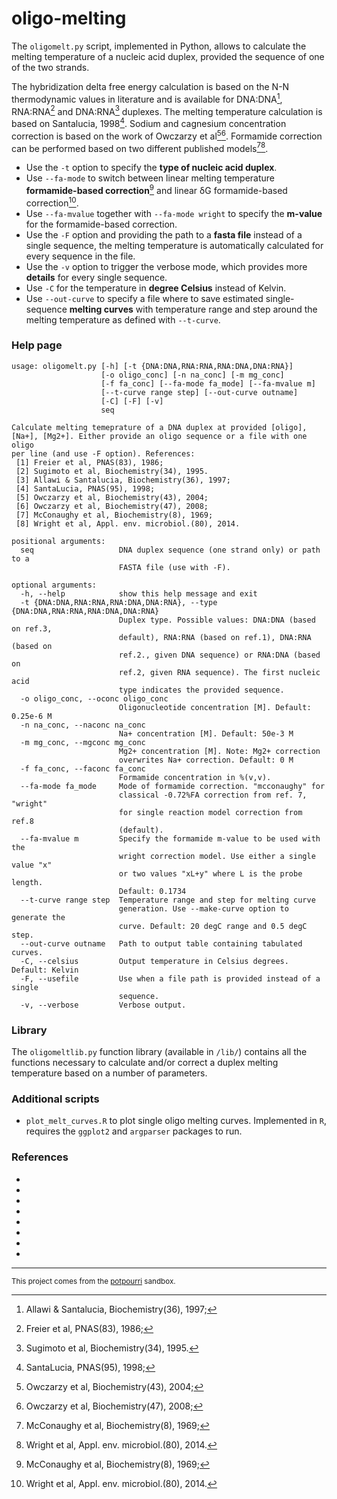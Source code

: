 oligo-melting
===

The `oligomelt.py` script, implemented in Python, allows to calculate the melting temperature of a nucleic acid duplex, provided the sequence of one of the two strands.

The hybridization delta free energy calculation is based on the N-N thermodynamic values in literature and is available for DNA:DNA[^3], RNA:RNA[^1] and DNA:RNA[^2] duplexes. The melting temperature calculation is based on Santalucia, 1998[^4]. Sodium and cagnesium concentration correction is based on the work of Owczarzy et al[^5][^6]. Formamide correction can be performed based on two different published models[^7][^8].

* Use the `-t` option to specify the **type of nucleic acid duplex**.
* Use `--fa-mode` to switch between linear melting temperature **formamide-based correction**[^7] and linear &delta;G formamide-based correction[^8].
* Use `--fa-mvalue` together with `--fa-mode wright` to specify the **m-value** for the formamide-based correction.
* Use the `-F` option and providing the path to a **fasta file** instead of a single sequence, the melting temperature is automatically calculated for every sequence in the file.
* Use the `-v` option to trigger the verbose mode, which provides more **details** for every single sequence.
* Use `-C` for the temperature in **degree Celsius** instead of Kelvin.
* Use `--out-curve` to specify a file where to save estimated single-sequence **melting curves** with temperature range and step around the melting temperature as defined with `--t-curve`.

### Help page

```
usage: oligomelt.py [-h] [-t {DNA:DNA,RNA:RNA,RNA:DNA,DNA:RNA}]
                    [-o oligo_conc] [-n na_conc] [-m mg_conc]
                    [-f fa_conc] [--fa-mode fa_mode] [--fa-mvalue m]
                    [--t-curve range step] [--out-curve outname]
                    [-C] [-F] [-v]
                    seq

Calculate melting temeprature of a DNA duplex at provided [oligo],
[Na+], [Mg2+]. Either provide an oligo sequence or a file with one oligo
per line (and use -F option). References:
 [1] Freier et al, PNAS(83), 1986;
 [2] Sugimoto et al, Biochemistry(34), 1995.
 [3] Allawi & Santalucia, Biochemistry(36), 1997;
 [4] SantaLucia, PNAS(95), 1998;
 [5] Owczarzy et al, Biochemistry(43), 2004;
 [6] Owczarzy et al, Biochemistry(47), 2008;
 [7] McConaughy et al, Biochemistry(8), 1969;
 [8] Wright et al, Appl. env. microbiol.(80), 2014.

positional arguments:
  seq                   DNA duplex sequence (one strand only) or path to a
                        FASTA file (use with -F).

optional arguments:
  -h, --help            show this help message and exit
  -t {DNA:DNA,RNA:RNA,RNA:DNA,DNA:RNA}, --type {DNA:DNA,RNA:RNA,RNA:DNA,DNA:RNA}
                        Duplex type. Possible values: DNA:DNA (based on ref.3,
                        default), RNA:RNA (based on ref.1), DNA:RNA (based on
                        ref.2., given DNA sequence) or RNA:DNA (based on
                        ref.2, given RNA sequence). The first nucleic acid
                        type indicates the provided sequence.
  -o oligo_conc, --oconc oligo_conc
                        Oligonucleotide concentration [M]. Default: 0.25e-6 M
  -n na_conc, --naconc na_conc
                        Na+ concentration [M]. Default: 50e-3 M
  -m mg_conc, --mgconc mg_conc
                        Mg2+ concentration [M]. Note: Mg2+ correction
                        overwrites Na+ correction. Default: 0 M
  -f fa_conc, --faconc fa_conc
                        Formamide concentration in %(v,v).
  --fa-mode fa_mode     Mode of formamide correction. "mcconaughy" for
                        classical -0.72%FA correction from ref. 7, "wright"
                        for single reaction model correction from ref.8
                        (default).
  --fa-mvalue m         Specify the formamide m-value to be used with the
                        wright correction model. Use either a single value "x"
                        or two values "xL+y" where L is the probe length.
                        Default: 0.1734
  --t-curve range step  Temperature range and step for melting curve
                        generation. Use --make-curve option to generate the
                        curve. Default: 20 degC range and 0.5 degC step.
  --out-curve outname   Path to output table containing tabulated curves.
  -C, --celsius         Output temperature in Celsius degrees. Default: Kelvin
  -F, --usefile         Use when a file path is provided instead of a single
                        sequence.
  -v, --verbose         Verbose output.
```

### Library

The `oligomeltlib.py` function library (available in `/lib/`) contains all the functions necessary to calculate and/or correct a duplex melting temperature based on a number of parameters.

### Additional scripts

* `plot_melt_curves.R` to plot single oligo melting curves. Implemented in `R`, requires the `ggplot2` and `argparser` packages to run.

### References

* [^1]: Freier et al, PNAS(83), 1986;
* [^2]: Sugimoto et al, Biochemistry(34), 1995.
* [^3]: Allawi & Santalucia, Biochemistry(36), 1997;
* [^4]: SantaLucia, PNAS(95), 1998;
* [^5]: Owczarzy et al, Biochemistry(43), 2004;
* [^6]: Owczarzy et al, Biochemistry(47), 2008;
* [^7]: McConaughy et al, Biochemistry(8), 1969;
* [^8]: Wright et al, Appl. env. microbiol.(80), 2014.

---

<small>This project comes from the [potpourri](https://github.com/ggirelli/potpourri) sandbox.</small>

